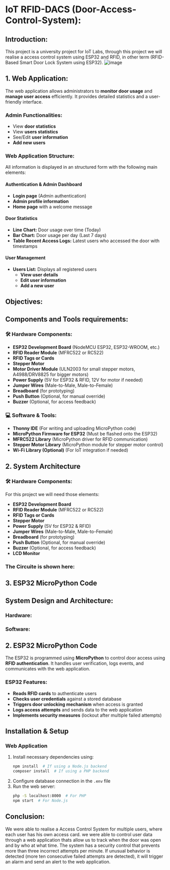 # IoT RFID-DACS (Door-Access-Control-System):
## Introduction:
This project is a university project for IoT Labs, through this project we will realise a access control system using ESP32 and RFID, in other term (RFID-Based Smart Door Lock System using ESP32).
![image](https://github.com/user-attachments/assets/d3a8c81d-dfa0-4efb-89c3-2b4c6d61d214)


## 1. Web Application:
The web application allows administrators to **monitor door usage** and **manage user access** efficiently. It provides detailed statistics and a user-friendly interface.


### **Admin Functionalities:**
- View **door statistics**
- View **users statistics**
- See/Edit **user information**
- **Add new users**

### **Web Application Structure:**
All information is displayed in an structured form with the following main elements:

#### **Authentication & Admin Dashboard**
- **Login page** (Admin authentication)
- **Admin profile information**
- **Home page** with a welcome message

#### **Door Statistics**
- **Line Chart:** Door usage over time (Today)
- **Bar Chart:** Door usage per day (Last 7 days)
- **Table Recent Access Logs:** Latest users who accessed the door with timestamps

#### **User Management**
- **Users List:** Displays all registered users
  - **View user details**
  - **Edit user information**
  - **Add a new user**

## Objectives:


## Components and Tools requirements:

### 🛠 **Hardware Components:**  
- **ESP32 Development Board** (NodeMCU ESP32, ESP32-WROOM, etc.)  
- **RFID Reader Module** (MFRC522 or RC522)  
- **RFID Tags or Cards**  
- **Stepper Motor**
- **Motor Driver Module** (ULN2003 for small stepper motors, A4988/DRV8825 for bigger motors)  
- **Power Supply** (5V for ESP32 & RFID, 12V for motor if needed)  
- **Jumper Wires** (Male-to-Male, Male-to-Female)  
- **Breadboard** (for prototyping)  
- **Push Button** (Optional, for manual override)  
- **Buzzer** (Optional, for access feedback)  

### 💻 **Software & Tools:**  
- **Thonny IDE** (For writing and uploading MicroPython code)  
- **MicroPython Firmware for ESP32** (Must be flashed onto the ESP32)  
- **MFRC522 Library** (MicroPython driver for RFID communication)  
- **Stepper Motor Library** (MicroPython module for stepper motor control)  
- **Wi-Fi Library (Optional)** (For IoT integration if needed)  


## **2. System Architecture**
### 🛠 **Hardware Components:**
For this project we will need those elements:
- **ESP32 Development Board**
- **RFID Reader Module** (MFRC522 or RC522)  
- **RFID Tags or Cards**  
- **Stepper Motor**
- **Power Supply** (5V for ESP32 & RFID)  
- **Jumper Wires** (Male-to-Male, Male-to-Female)  
- **Breadboard** (for prototyping)  
- **Push Button** (Optional, for manual override)  
- **Buzzer** (Optional, for access feedback)  
- **LCD Monitor**
### **The Circuite is shown here:**


## **3. ESP32 MicroPython Code**

## System Design and Architecture:
### Hardware:
### Software:


## **2. ESP32 MicroPython Code**
The ESP32 is programmed using **MicroPython** to control door access using **RFID authentication**. It handles user verification, logs events, and communicates with the web application.

### **ESP32 Features:**
- **Reads RFID cards** to authenticate users
- **Checks user credentials** against a stored database
- **Triggers door unlocking mechanism** when access is granted
- **Logs access attempts** and sends data to the web application
- **Implements security measures** (lockout after multiple failed attempts)

## **Installation & Setup**
### **Web Application**
1. Install necessary dependencies using:
   ```sh
   npm install  # If using a Node.js backend
   composer install  # If using a PHP backend
   ```
2. Configure database connection in the `.env` file
3. Run the web server:
   ```sh
   php -S localhost:8000  # For PHP
   npm start  # For Node.js
   ```

## Conclusion:
We were able to realise a Access Control System for multiple users, where each user has his own access card. we were able to control user data through a web application thats allow us to track when the door was open and by who at what time.
The system has a security control that prevents more than three incorrect attempts per minute. If unusual behavior is detected (more ten consecutive failed attempts are detected), it will trigger an alarm and send an alert to the web application.

